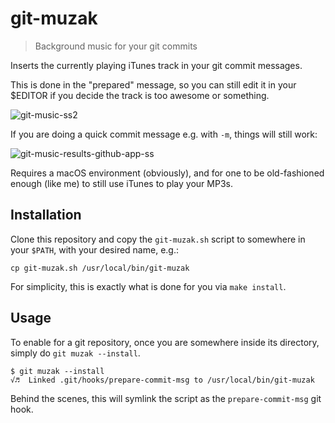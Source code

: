 # git-muzak
> Background music for your git commits

Inserts the currently playing iTunes track in your git commit messages.

This is done in the "prepared" message, so you can still edit it in your $EDITOR if you decide the track is too awesome or something.

![git-music-ss2](https://cloud.githubusercontent.com/assets/40650/22171332/3c3ce1f2-df59-11e6-8215-aa20c4570560.png)

If you are doing a quick commit message e.g. with `-m`, things will still work:

![git-music-results-github-app-ss](https://cloud.githubusercontent.com/assets/40650/22171382/a0c1ca4c-df5a-11e6-8b83-835cafaf9602.png)

Requires a macOS environment (obviously), and for one to be old-fashioned enough (like me) to still use iTunes to play your MP3s.

## Installation

Clone this repository and copy the `git-muzak.sh` script to somewhere in your `$PATH`, with your desired name, e.g.:

    cp git-muzak.sh /usr/local/bin/git-muzak

For simplicity, this is exactly what is done for you via `make install`.

## Usage

To enable for a git repository, once you are somewhere inside its directory, simply do `git muzak --install`.

    $ git muzak --install
    √♬  Linked .git/hooks/prepare-commit-msg to /usr/local/bin/git-muzak

Behind the scenes, this will symlink the script as the `prepare-commit-msg` git hook.
